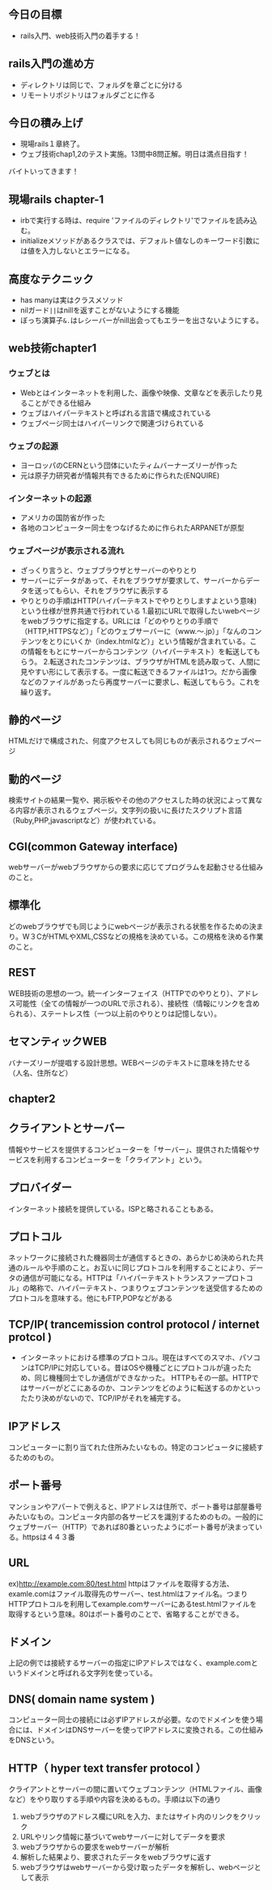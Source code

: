 ## 今日の目標
- rails入門、web技術入門の着手する！

## rails入門の進め方
- ディレクトリは同じで、フォルダを章ごとに分ける
- リモートリポジトリはフォルダごとに作る

## 今日の積み上げ
- 現場rails１章終了。
- ウェブ技術chap1,2のテスト実施。13問中8問正解。明日は満点目指す！

バイトいってきます！
## 現場rails chapter-1
- irbで実行する時は、require 'ファイルのディレクトリ'でファイルを読み込む。
- initializeメソッドがあるクラスでは、デフォルト値なしのキーワード引数には値を入力しないとエラーになる。
## 高度なテクニック
- has manyは実はクラスメソッド
- nilガード`||`はnillを返すことがないようにする機能
- ぼっち演算子`&.`はレシーバーがnill出会ってもエラーを出さないようにする。

## web技術chapter1
### ウェブとは
- Webとはインターネットを利用した、画像や映像、文章などを表示したり見ることができる仕組み
- ウェブはハイパーテキストと呼ばれる言語で構成されている
- ウェブページ同士はハイパーリンクで関連づけられている
### ウェブの起源
- ヨーロッパのCERNという団体にいたティムバーナーズリーが作った
- 元は原子力研究者が情報共有できるために作られた(ENQUIRE)
### インターネットの起源
- アメリカの国防省が作った
- 各地のコンピューター同士をつなげるために作られたARPANETが原型
### ウェブページが表示される流れ
- ざっくり言うと、ウェブブラウザとサーバーのやりとり
- サーバーにデータがあって、それをブラウザが要求して、サーバーからデータを送ってもらい、それをブラウザに表示する
- やりとりの手順はHTTP(ハイパーテキストでやりとりしますよという意味)という仕様が世界共通で行われている
1.最初にURLで取得したいwebページをwebブラウザに指定する。URLには「どのやりとりの手順で（HTTP,HTTPSなど）」「どのウェブサーバーに（www.〜.jp）」「なんのコンテンツをとりにいくか（index.htmlなど）」という情報が含まれている。この情報をもとにサーバーからコンテンツ（ハイパーテキスト）を転送してもらう。
2.転送されたコンテンツは、ブラウザがHTMLを読み取って、人間に見やすい形にして表示する。一度に転送できるファイルは1つ。だから画像などのファイルがあったら再度サーバーに要求し、転送してもらう。これを繰り返す。
## 静的ページ
HTMLだけで構成された、何度アクセスしても同じものが表示されるウェブページ
## 動的ページ
検索サイトの結果一覧や、掲示板やその他のアクセスした時の状況によって異なる内容が表示されるウェブページ。文字列の扱いに長けたスクリプト言語（Ruby,PHP,javascriptなど）が使われている。
## CGI(common Gateway interface)
webサーバーがwebブラウザからの要求に応じてプログラムを起動させる仕組みのこと。
## 標準化
どのwebブラウザでも同じようにwebページが表示される状態を作るための決まり。W３CがHTMLやXML,CSSなどの規格を決めている。この規格を決める作業のこと。
## REST
WEB技術の思想の一つ。統一インターフェイス（HTTPでのやりとり）、アドレス可能性（全ての情報が一つのURLで示される）、接続性（情報にリンクを含められる）、ステートレス性（一つ以上前のやりとりは記憶しない）。
## セマンティックWEB
バナーズリーが提唱する設計思想。WEBページのテキストに意味を持たせる（人名、住所など）
## chapter2
## クライアントとサーバー
情報やサービスを提供するコンピューターを「サーバー」、提供された情報やサービスを利用するコンピューターを「クライアント」という。
## プロバイダー
インターネット接続を提供している。ISPと略されることもある。
## プロトコル
ネットワークに接続された機器同士が通信するときの、あらかじめ決められた共通のルールや手順のこと。お互いに同じプロトコルを利用することにより、データの通信が可能になる。HTTPは「ハイパーテキストトランスファープロトコル」の略称で、ハイパーテキスト、つまりウェブコンテンツを送受信するためのプロトコルを意味する。他にもFTP,POPなどがある
## TCP/IP( trancemission control protocol / internet protcol )
- インターネットにおける標準のプロトコル。現在はすべてのスマホ、パソコンはTCP/IPに対応している。昔はOSや機種ごとにプロトコルが違ったため、同じ機種同士でしか通信ができなかった。
HTTPもその一部。HTTPではサーバーがどこにあるのか、コンテンツをどのように転送するのかといったたり決めがないので、TCP/IPがそれを補完する。
## IPアドレス
コンピューターに割り当てれた住所みたいなもの。特定のコンピュータに接続するためのもの。
## ポート番号
マンションやアパートで例えると、IPアドレスは住所で、ポート番号は部屋番号みたいなもの。コンピュータ内部の各サービスを識別するためのもの。一般的にウェブサーバー（HTTP）であれば80番といったようにポート番号が決まっている。httpsは４４３番
## URL
ex)http://example.com:80/test.html
httpはファイルを取得する方法、examle.comはファイル取得先のサーバー、test.htmlはファイル名。つまりHTTPプロトコルを利用してexample.comサーバーにあるtest.htmlファイルを取得するという意味。80はポート番号のことで、省略することができる。
## ドメイン
上記の例では接続するサーバーの指定にIPアドレスではなく、example.comというドメインと呼ばれる文字列を使っている。
## DNS( domain name system )
コンピューター同士の接続には必ずIPアドレスが必要。なのでドメインを使う場合には、ドメインはDNSサーバーを使ってIPアドレスに変換される。この仕組みをDNSという。
## HTTP（ hyper text transfer protocol ）
クライアントとサーバーの間に置いてウェブコンテンツ（HTMLファイル、画像など）をやり取りする手順や内容を決めるもの。手順は以下の通り
1. webブラウザのアドレス欄にURLを入力、またはサイト内のリンクをクリック
2. URLやリンク情報に基づいてwebサーバーに対してデータを要求
3. webブラウザからの要求をwebサーバーが解析
4. 解析した結果より、要求されたデータをwebブラウザに返す
5. webブラウザはwebサーバーから受け取ったデータを解析し、webページとして表示
